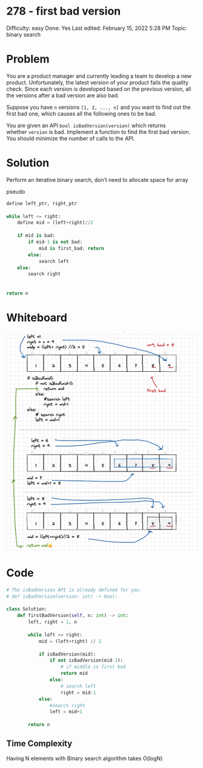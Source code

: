 # 278 - first bad version

Difficulty: easy
Done: Yes
Last edited: February 15, 2022 5:28 PM
Topic: binary search

# Problem

You are a product manager and currently leading a team to develop a new product. Unfortunately, the latest version of your product fails the quality check. Since each version is developed based on the previous version, all the versions after a bad version are also bad.

Suppose you have `n` versions `[1, 2, ..., n]` and you want to find out the first bad one, which causes all the following ones to be bad.

You are given an API `bool isBadVersion(version)` which returns whether `version` is bad. Implement a function to find the first bad version. You should minimize the number of calls to the API.

# Solution

Perform an iterative binary search, don’t need to allocate space for array

pseudo

```python
define left_ptr, right_ptr

while left <= right:
	define mid = (left+right)//2

	if mid is bad: 
		if mid-1 is not bad:
			mid is first_bad; return
		else: 
			search left
	else:
		search right
			

return n

```

# Whiteboard

![Screen Shot 2022-02-15 at 5.14.10 PM.png](images/278.png)

# Code

```python
# The isBadVersion API is already defined for you.
# def isBadVersion(version: int) -> bool:

class Solution:
    def firstBadVersion(self, n: int) -> int:
        left, right = 1, n
        
        while left <= right:            
            mid = (left+right) // 2
            
            if isBadVersion(mid):
                if not isBadVersion(mid-1):
                    # if middle is first bad
                    return mid
                else:
                    # search left
                    right = mid-1
            else: 
                #search right
                left = mid+1
                
        return n
```

## Time Complexity

Having N elements with Binary search algorithm takes O(logN)